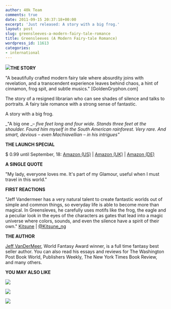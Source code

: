 ```yaml
---
author: 40k Team
comments: true
date: 2011-09-15 20:37:18+00:00
excerpt: 'Just released: A story with a big frog.'
layout: post
slug: greensleeves-a-modern-fairy-tale-romance
title: Greensleeves (A Modern Fairy-tale Romance)
wordpress_id: 11613
categories:
- international
---
```


**[![](http://www.40kbooks.com/wp-content/uploads/greensleeves-dermeer_GB_ok1.jpg)](http://www.40kbooks.com/?attachment_id=11614)THE STORY**

"A beautifully crafted modern fairy tale where absurdity joins with revelation, and a transcendent experience leaves behind chaos, a hint of cinnamon, frog spit, and subtle musics."
[GoldenGryphon.com]

The story of a resigned librarian who can see shades of silence and talks to portraits. A fairy tale romance with a strong sense of fantastic.

A story with a big frog.

_"A big one _– _five feet long and four wide. Stands three feet at the shoulder. Found him myself in the South American rainforest. Very rare. And smart, devious – even Machiavellian – in his intrigues"_

**THE LAUNCH SPECIAL**

$ 0.99 until September, 18: [Amazon (US)](http://www.amazon.com/dp/B005MZ8VRM) | [Amazon (UK)](http://www.amazon.co.uk/dp/B005MZ8VRM) | [Amazon (DE)](http://www.amazon.de/dp/B005MZ8VRM)

**A SINGLE QUOTE**

"My lady, everyone loves me. It's part of my Glamour, useful when I must travel in this world."

**FIRST REACTIONS**

"Jeff Vandermeer has a very natural talent to create fantastic worlds out of simple and common things, so everyday life is able to become more than magical. In Greensleves, he carefully uses motifs like the frog, the eagle and a peculiar look in the eyes of the characters as gates that lead into a magic universe where colors, sounds, and even the silence have a spirit of their own."
[Kitsune](http://www.amazon.com/review/R3BAFFGYOENLPE/ref=cm_cr_dp_perm?ie=UTF8&ASIN=B005MZ8VRM&nodeID=133140011&tag=&linkCode=) | [@Kitsune_ng](http://twitter.com/#%21/@kitsune_ng)

**THE AUTHOR**

[Jeff VanDerMeer](../?cat=79), World Fantasy Award winner, is a full time fantasy best seller author. You can also read his essays and reviews for The Washington Post Book World, Publishers Weekly, The New York Times Book Review, and many others.

**YOU MAY ALSO LIKE**








[![](http://www.40kbooks.com/wp-content/uploads/promo1.jpeg)](http://www.40kbooks.com/?attachment_id=11617)


[![](http://www.40kbooks.com/wp-content/uploads/Parthenopean_eng_t2.jpg)](http://www.40kbooks.com/?attachment_id=11628)


[![](http://www.40kbooks.com/wp-content/uploads/sickness-appel_I_ok.jpg)](http://www.40kbooks.com/?attachment_id=11627)




